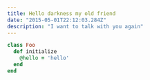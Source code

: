 ```yaml
---
title: Hello darkness my old friend
date: "2015-05-01T22:12:03.284Z"
description: "I want to talk with you again"
---
```


```ruby
class Foo
  def initialize
    @hello = 'hello'
  end
end
```

